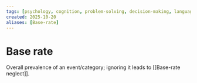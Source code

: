 ```yaml
---
tags: [psychology, cognition, problem-solving, decision-making, language, intelligence, testing, heuristics, bias]
created: 2025-10-20
aliases: [Base-rate]
---
```

# Base rate

Overall prevalence of an event/category; ignoring it leads to [[Base-rate neglect]].
